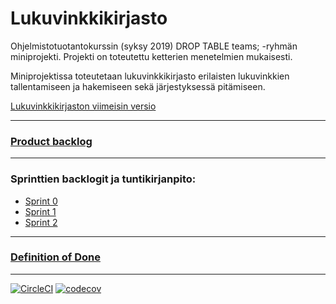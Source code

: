 # Lukuvinkkikirjasto

Ohjelmistotuotantokurssin (syksy 2019) DROP TABLE teams; -ryhmän miniprojekti. Projekti on toteutettu ketterien menetelmien mukaisesti.

Miniprojektissa toteutetaan lukuvinkkikirjasto erilaisten lukuvinkkien tallentamiseen ja hakemiseen sekä järjestyksessä pitämiseen.

[Lukuvinkkikirjaston viimeisin versio](https://dtt-lukuvinkkikirjasto.herokuapp.com/)

---

### [Product backlog](https://docs.google.com/spreadsheets/d/e/2PACX-1vRtArwOkcOSHCPa9aGrmr1WRB6tpawjR36xHHiJ0vmOBMZE7XWPP0Bb2xKf27EJQVuIabL2UxIJRfu1/pubhtml?gid=1&single=true)

---
### Sprinttien backlogit ja tuntikirjanpito:

* [Sprint 0](https://docs.google.com/spreadsheets/d/e/2PACX-1vRtArwOkcOSHCPa9aGrmr1WRB6tpawjR36xHHiJ0vmOBMZE7XWPP0Bb2xKf27EJQVuIabL2UxIJRfu1/pubhtml?gid=7&single=true)
* [Sprint 1](https://docs.google.com/spreadsheets/d/e/2PACX-1vRtArwOkcOSHCPa9aGrmr1WRB6tpawjR36xHHiJ0vmOBMZE7XWPP0Bb2xKf27EJQVuIabL2UxIJRfu1/pubhtml?gid=1341390489&single=true)
* [Sprint 2](https://docs.google.com/spreadsheets/d/e/2PACX-1vRtArwOkcOSHCPa9aGrmr1WRB6tpawjR36xHHiJ0vmOBMZE7XWPP0Bb2xKf27EJQVuIabL2UxIJRfu1/pubhtml?gid=706110109&single=true)

--- 

### [Definition of Done](https://github.com/sokkanen/Lukuvinkkikirjasto/blob/master/documentation/definition_of_done.md)

---

[![CircleCI](https://circleci.com/gh/sokkanen/Lukuvinkkikirjasto.svg?style=svg)](https://circleci.com/gh/sokkanen/Lukuvinkkikirjasto)
[![codecov](https://codecov.io/gh/sokkanen/Lukuvinkkikirjasto/branch/master/graph/badge.svg)](https://codecov.io/gh/sokkanen/Lukuvinkkikirjasto)
